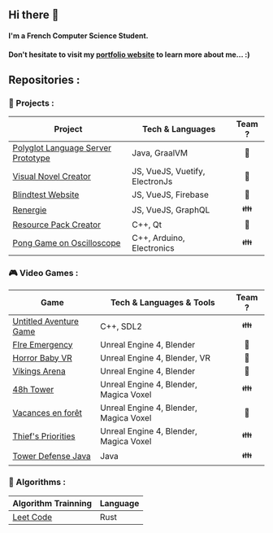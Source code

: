 ## Hi there 👋

#### I'm a French Computer Science Student.
#### Don't hesitate to visit my [portfolio website](https://www.romainbriend.com/) to learn more about me... :)

## Repositories :

### 🥼 Projects :
| Project                                                                                    | Tech & Languages               | Team ?                 |
|--------------------------------------------------------------------------------------------|--------------------------------|------------------------|
| [Polyglot Language Server Prototype](https://github.com/yami2200/polyglot-language-server) | Java, GraalVM                  | <center> 🧑  </center> |
| [Visual Novel Creator](https://github.com/yami2200/visualnovelcreator)                     | JS, VueJS, Vuetify, ElectronJs | <center> 🧑  </center> |
| [Blindtest Website](https://github.com/yami2200/animeblindtest)                            | JS, VueJS, Firebase            | <center> 🧑  </center> |
| [Renergie](https://github.com/Renergie-app)                                                | JS, VueJS, GraphQL             | <center> 👪  </center> |
| [Resource Pack Creator](https://www.youtube.com/watch?v=tg6_uArWw_Y)                       | C++, Qt                        | <center> 🧑  </center> |
| [Pong Game on Oscilloscope](https://github.com/yami2200/pong-arduino-oscilloscope)         | C++, Arduino, Electronics      | <center> 👪 </center>  |

### 🎮 Video Games :
| Game                                                                      | Tech & Languages & Tools               | Team ?                 |
|---------------------------------------------------------------------------|----------------------------------------|------------------------|
| [Untitled Aventure Game](https://github.com/Fgdou/ProjProg2022)           | C++, SDL2                              | <center> 👪  </center> |
| [FIre Emergency](https://yami2200.itch.io/fire-emergency)                 | Unreal Engine 4, Blender               | <center> 🧑  </center> |
| [Horror Baby VR](https://www.youtube.com/watch?v=PZwnq6_IW3g)             | Unreal Engine 4, Blender, VR           | <center> 🧑  </center> |
| [Vikings Arena](https://www.youtube.com/watch?v=jWPfQKVmT_U)              | Unreal Engine 4, Blender               | <center> 🧑  </center> |
| [48h Tower](https://yami2200.itch.io/48h-tower)                           | Unreal Engine 4, Blender, Magica Voxel | <center> 👪  </center> |
| [Vacances en forêt](https://yami2200.itch.io/vacances-en-foret)           | Unreal Engine 4, Blender, Magica Voxel | <center> 🧑  </center> |
| [Thief's Priorities](https://yami2200.itch.io/thiefs-priorities)          | Unreal Engine 4, Blender, Magica Voxel | <center> 👪  </center> |
| [Tower Defense Java](https://github.com/pixselve-school/towerdefensejava) | Java                                   | <center> 👪  </center> |                           |

### 🧶 Algorithms :

| Algorithm Trainning                               | Language |
|---------------------------------------------------|----------|
| [Leet Code](https://github.com/yami2200/leetcode) | Rust     |
